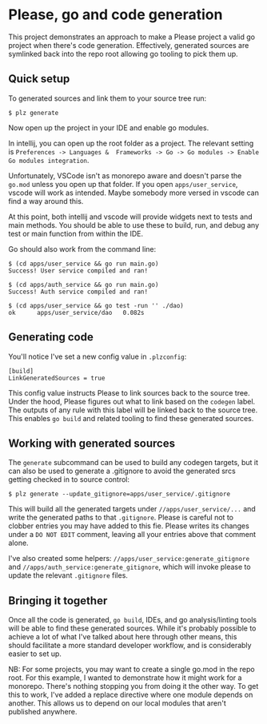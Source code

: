 # Please, go and code generation

This project demonstrates an approach to make a Please project a valid go project when there's code generation.
Effectively, generated sources are symlinked back into the repo root allowing go tooling to pick them up. 

## Quick setup
To generated sources and link them to your source tree run:
```
$ plz generate
```

Now open up the project in your IDE and enable go modules. 

In intellij, you can open up the root folder as a project. The relevant setting is `Preferences -> Languages & 
Frameworks -> Go -> Go modules -> Enable Go modules integration`. 

Unfortunately, VSCode isn't as monorepo aware and doesn't parse the `go.mod` unless you open up that folder. If you open 
`apps/user_service`, vscode will work as intended. Maybe somebody more versed in vscode can find a way around this.   

At this point, both intellij and vscode will provide widgets next to tests and main methods. You should be able to use 
these to build, run, and debug any test or main function from within the IDE. 

Go should also work from the command line:
```
$ (cd apps/user_service && go run main.go)
Success! User service compiled and ran!

$ (cd apps/auth_service && go run main.go)
Success! Auth service compiled and ran!

$ (cd apps/user_service && go test -run '' ./dao)
ok      apps/user_service/dao   0.082s
```

## Generating code
You'll notice I've set a new config value in `.plzconfig`:

```
[build]
LinkGeneratedSources = true
```

This config value instructs Please to link sources back to the source tree. Under the hood, Please figures out what to 
link based on the `codegen` label. The outputs of any rule with this label will be linked back to the source tree. This 
enables `go build` and related tooling to find these generated sources. 

## Working with generated sources
The `generate` subcommand can be used to build any codegen targets, but it can also be used to generate a .gitignore to 
avoid the generated srcs getting checked in to source control:
```
$ plz generate --update_gitignore=apps/user_service/.gitignore
```

This will build all the generated targets under `//apps/user_service/...` and write the generated paths to that 
`.gitignore`. Please is careful not to clobber entries you may have added to this fie. Please writes its changes under a 
`DO NOT EDIT` comment, leaving all your entries above that comment alone.  

I've also created some helpers: `//apps/user_service:generate_gitignore` and `//apps/auth_service:generate_gitignore`, 
which will invoke please to update the relevant `.gitignore` files. 

## Bringing it together
Once all the code is generated, `go build`, IDEs, and go analysis/linting tools will be able to find these generated 
sources. While it's probably possible to achieve a lot of what I've talked about here through other means, this should 
facilitate a more standard developer workflow, and is considerably easier to set up. 

NB: For some projects, you may want to create a single go.mod in the repo root. For this example, I wanted to 
demonstrate how it might work for a monorepo. There's nothing stopping you from doing it the other way. To get this to 
work, I've added a replace directive where one module depends on another. This allows us to depend on our local modules 
that aren't published anywhere. 
